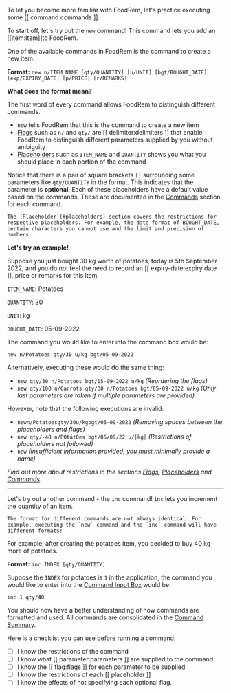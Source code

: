 <!-- markdownlint-disable-file first-line-h1 -->

To let you become more familiar with FoodRem, let's practice executing some [[ command:commands ]].

To start off, let's try out the `new` command! This command lets you add an [[item:Item]]to FoodRem.

One of the available commands in FoodRem is the command to create a new item.

**Format:** `new n/ITEM_NAME [qty/QUANTITY] [u/UNIT] [bgt/BOUGHT_DATE] [exp/EXPIRY_DATE] [p/PRICE] [r/REMARKS]`

**What does the format mean?**

The first word of every command allows FoodRem to distinguish different commands.

* `new` tells FoodRem that this is the command to create a new item
* [Flags](#flags) such as `n/` and `qty/` are [[ delimiter:delimiters ]] that enable FoodRem to distinguish different parameters supplied by you without ambiguity
* [Placeholders](#placeholders) such as `ITEM_NAME` and `QUANTITY` shows you what you should place in each portion of the command

Notice that there is a pair of square brackets `[]` surrounding some parameters like `qty/QUANTITY` in the format. This indicates that the parameter is **optional**. Each of these placeholders have a default value based on the commands. These are documented in the [Commands](#commands) section for each command.

```note
The [Placeholder](#placeholders) section covers the restrictions for respective placeholders. For example, the date format of BOUGHT_DATE, certain characters you cannot use and the limit and precision of numbers.
```

**Let's try an example!**

Suppose you just bought 30 kg worth of potatoes, today is 5th September 2022, and you do not feel the need to record an [[ expiry-date:expiry date ]], price or remarks for this item.

`ITEM_NAME`: Potatoes

`QUANTITY`: 30

`UNIT`: kg

`BOUGHT_DATE`: 05-09-2022

The command you would like to enter into the command box would be:

`new n/Potatoes qty/30 u/kg bgt/05-09-2022`

Alternatively, executing these would do the same thing:

* `new qty/30 n/Potatoes bgt/05-09-2022 u/kg` _(Reordering the flags)_
* `new qty/100 n/Carrots qty/30 n/Potatoes bgt/05-09-2022 u/kg` _(Only last parameters are taken if multiple parameters are provided)_

However, note that the following executions are invalid:

* `newn/Potatoesqty/30u/kgbgt/05-09-2022` _(Removing spaces between the placeholders and flags)_
* `new qty/-48 n/PÖtátÖes bgt/05/09/22 u/|kg|` _(Restrictions of placeholders not followed)_
* `new` _(Insufficient information provided, you must minimally provide a name)_

_Find out more about restrictions in the sections [Flags](#flags), [Placeholders](#placeholders) and [Commands](#commands)._

---
Let's try out another command - the `inc` command! `inc` lets you increment the quantity of an item.

```warning
The format for different commands are not always identical. For example, executing the `new` command and the `inc` command will have different formats!
```

For example, after creating the potatoes item, you decided to buy 40 kg more of potatoes.

**Format:** `inc INDEX [qty/QUANTITY]`

Suppose the `INDEX` for potatoes is `1` in the application, the command you would like to enter into the [Command Input Box](#layout) would be:

`inc 1 qty/40`

You should now have a better understanding of how commands are formatted and used. All commands are consolidated in the [Command Summary](#command-summary).

Here is a checklist you can use before running a command:

* [ ] I know the restrictions of the command
* [ ] I know what [[ parameter:parameters ]] are supplied to the command
* [ ] I know the [[ flag:flags ]] for each parameter to be supplied
* [ ] I know the restrictions of each [[ placeholder ]]
* [ ] I know the effects of not specifying each optional flag.
